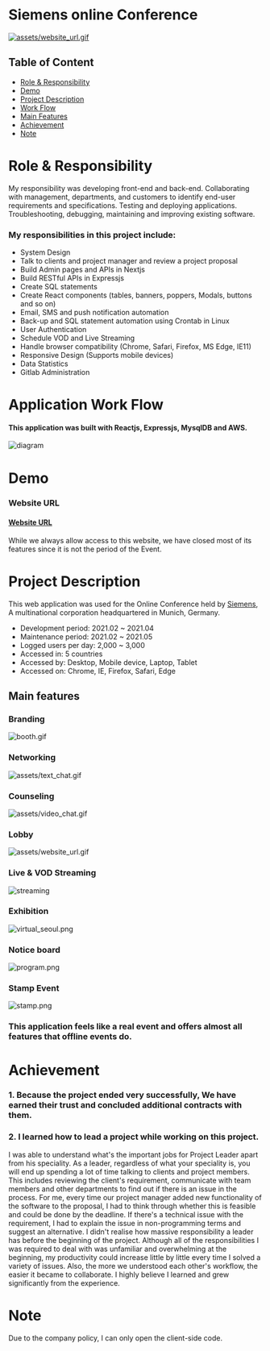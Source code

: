 # Siemens online Conference

[![assets/website_url.gif](assets/website_url.gif)](https://siemens-evavconference.govent.io/)

## Table of Content

- [Role & Responsibility](#Role--Responsibility)
- [Demo](#Demo)
- [Project Description](#Project-Description)
- [Work Flow](#Application-Work-Flow)
- [Main Features](#Main-features)
- [Achievement](#Achievement)
- [Note](#note)

# Role & Responsibility

My responsibility was developing front-end and back-end. Collaborating with management, departments, and customers to identify end-user requirements and specifications. Testing and deploying applications. Troubleshooting, debugging, maintaining and improving existing software.

### My responsibilities in this project include:

- System Design
- Talk to clients and project manager and review a project proposal
- Build Admin pages and APIs in Nextjs
- Build RESTful APIs in Expressjs
- Create SQL statements
- Create React components (tables, banners, poppers, Modals, buttons and so on)
- Email, SMS and push notification automation
- Back-up and SQL statement automation using Crontab in Linux
- User Authentication
- Schedule VOD and Live Streaming
- Handle browser compatibility (Chrome, Safari, Firefox, MS Edge, IE11)
- Responsive Design (Supports mobile devices)
- Data Statistics
- Gitlab Administration

# Application Work Flow

#### This application was built with Reactjs, Expressjs, MysqlDB and AWS.

![diagram](assets/diagram.png)

# Demo

### Website URL

#### [Website URL](https://siemens-evavconference.govent.io/)

While we always allow access to this website, we have closed most of its features since it is not the period of the Event.

# Project Description

This web application was used for the Online Conference held by [Siemens](https://www.siemens.com/global/en.html), A multinational corporation headquartered in Munich, Germany.

- Development period: 2021.02 ~ 2021.04
- Maintenance period: 2021.02 ~ 2021.05
- Logged users per day: 2,000 ~ 3,000
- Accessed in: 5 countries
- Accessed by: Desktop, Mobile device, Laptop, Tablet
- Accessed on: Chrome, IE, Firefox, Safari, Edge

## Main features

### Branding

![booth.gif](assets/booth.gif)

### Networking

![assets/text_chat.gif](assets/text_chat.gif)

### Counseling

![assets/video_chat.gif](assets/video_chat.gif)

### Lobby

![assets/website_url.gif](assets/website_url.gif)

### Live & VOD Streaming

![streaming](assets/live_streaming.gif)

### Exhibition

![virtual_seoul.png](assets/exhibition.png)

### Notice board

![program.png](assets/program.png)

### Stamp Event

![stamp.png](assets/stamp.png)

### This application feels like a real event and offers almost all features that offline events do.

# Achievement

### 1. Because the project ended very successfully, We have earned their trust and concluded additional contracts with them.

### 2. I learned how to lead a project while working on this project.

I was able to understand what's the important jobs for Project Leader apart from his speciality. As a leader, regardless of what your speciality is, you will end up spending a lot of time talking to clients and project members. This includes reviewing the client's requirement, communicate with team members and other departments to find out if there is an issue in the process. For me, every time our project manager added new functionality of the software to the proposal, I had to think through whether this is feasible and could be done by the deadline. If there's a technical issue with the requirement, I had to explain the issue in non-programming terms and suggest an alternative. I didn't realise how massive responsibility a leader has before the beginning of the project. Although all of the responsibilities I was required to deal with was unfamiliar and overwhelming at the beginning, my productivity could increase little by little every time I solved a variety of issues. Also, the more we understood each other's workflow, the easier it became to collaborate. I highly believe I learned and grew significantly from the experience.

# Note

Due to the company policy, I can only open the client-side code.
